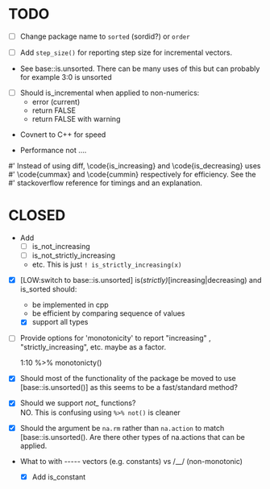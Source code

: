 # TODO

 - [ ] Change package name to `sorted` (sordid?) or `order`
 
 - [ ] Add `step_size()` for reporting step size for incremental vectors.

 - See base::is.unsorted.  There can be many uses of this but can probably 
   for example 3:0 is unsorted 
 
 - [ ] Should is_incremental when applied to non-numerics: 
   - error (current)
   - return FALSE
   - return FALSE with warning
   
 - Covnert to C++ for speed

 - Performance not ....
 
#' Instead of  using diff, \code{is_increasing} and \code{is_decreasing} uses 
#' \code{cummax} and \code{cummin} respectively for efficiency. See the 
#' stackoverflow reference for timings and an explanation.


# CLOSED 

 - Add 
   - [ ] is_not_increasing 
   - [ ] is_not_strictly_increasing 
   - etc. 
   This is just `! is_strictly_increasing(x)`

 - [x] [LOW:switch to base::is.unsorted] 
   is(_strictly)_[increasing|decreasing) and is_sorted should:
   - be implemented in cpp
   - be efficient by comparing sequence of values
   - [x] support all types
   
  - [ ] Provide options for 'monotonicity' to report "increasing"
    , "strictly_increasing", etc. maybe as a factor.
        
     1:10 %>% monotonicty() 
   
 - [x] Should most of the functionality of the package be moved to use 
   [base::is.unsorted()] as this seems to be a fast/standard method?

 - [x] Should we support *not_* functions?  
       NO. This is confusing using `%>% not()` is cleaner
       
 - [x] Should the argument be `na.rm` rather than `na.action` to match
   [base::is.unsorted(). 
   Are there other types of na.actions that can be applied.

 - What to  with ----- vectors (e.g. constants) vs /\__/ (non-monotonic)
   - [x] Add is_constant 
   
